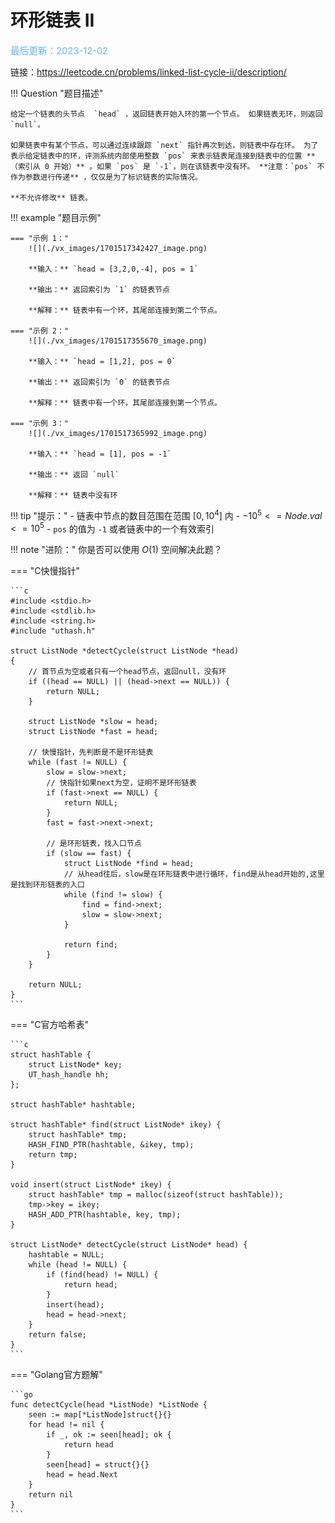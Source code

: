 # 环形链表 II

<span style="color:rgb(100,180,246);font-size:11pt">最后更新：2023-12-02</span>

链接：https://leetcode.cn/problems/linked-list-cycle-ii/description/

!!! Question "题目描述"

    给定一个链表的头节点  `head` ，返回链表开始入环的第一个节点。 如果链表无环，则返回 `null`。

    如果链表中有某个节点，可以通过连续跟踪 `next` 指针再次到达，则链表中存在环。 为了表示给定链表中的环，评测系统内部使用整数 `pos` 来表示链表尾连接到链表中的位置 **（索引从 0 开始）** 。如果 `pos` 是 `-1`，则在该链表中没有环。 **注意：`pos` 不作为参数进行传递** ，仅仅是为了标识链表的实际情况。

    **不允许修改** 链表。

!!! example "题目示例"

    === "示例 1："
        ![](./vx_images/1701517342427_image.png)

        **输入：** `head = [3,2,0,-4], pos = 1`

        **输出：** 返回索引为 `1` 的链表节点

        **解释：** 链表中有一个环，其尾部连接到第二个节点。

    === "示例 2："
        ![](./vx_images/1701517355670_image.png)

        **输入：** `head = [1,2], pos = 0`

        **输出：** 返回索引为 `0` 的链表节点

        **解释：** 链表中有一个环，其尾部连接到第一个节点。

    === "示例 3："
        ![](./vx_images/1701517365992_image.png)

        **输入：** `head = [1], pos = -1`

        **输出：** 返回 `null`

        **解释：** 链表中没有环

!!! tip "提示："
    - 链表中节点的数目范围在范围 $[0, 10^4]$ 内
    - $-10^5 <= Node.val <= 10^5$
    - `pos` 的值为 `-1` 或者链表中的一个有效索引

!!! note "进阶："
    你是否可以使用 $O(1)$ 空间解决此题？

=== "C快慢指针"

    ```c
    #include <stdio.h>
    #include <stdlib.h>
    #include <string.h>
    #include "uthash.h"

    struct ListNode *detectCycle(struct ListNode *head)
    {
        // 首节点为空或者只有一个head节点，返回null，没有环
        if ((head == NULL) || (head->next == NULL)) {
            return NULL;
        }

        struct ListNode *slow = head;
        struct ListNode *fast = head;

        // 快慢指针，先判断是不是环形链表
        while (fast != NULL) {
            slow = slow->next;
            // 快指针如果next为空，证明不是环形链表
            if (fast->next == NULL) {
                return NULL;
            }
            fast = fast->next->next;

            // 是环形链表，找入口节点
            if (slow == fast) {
                struct ListNode *find = head;
                // 从head往后，slow是在环形链表中进行循环，find是从head开始的,这里是找到环形链表的入口
                while (find != slow) {
                    find = find->next;
                    slow = slow->next;
                }

                return find;
            }
        }

        return NULL;
    }
    ```
    
=== "C官方哈希表"

    ```c
    struct hashTable {
        struct ListNode* key;
        UT_hash_handle hh;
    };

    struct hashTable* hashtable;

    struct hashTable* find(struct ListNode* ikey) {
        struct hashTable* tmp;
        HASH_FIND_PTR(hashtable, &ikey, tmp);
        return tmp;
    }

    void insert(struct ListNode* ikey) {
        struct hashTable* tmp = malloc(sizeof(struct hashTable));
        tmp->key = ikey;
        HASH_ADD_PTR(hashtable, key, tmp);
    }

    struct ListNode* detectCycle(struct ListNode* head) {
        hashtable = NULL;
        while (head != NULL) {
            if (find(head) != NULL) {
                return head;
            }
            insert(head);
            head = head->next;
        }
        return false;
    }
    ```

=== "Golang官方题解"

    ```go
    func detectCycle(head *ListNode) *ListNode {
        seen := map[*ListNode]struct{}{}
        for head != nil {
            if _, ok := seen[head]; ok {
                return head
            }
            seen[head] = struct{}{}
            head = head.Next
        }
        return nil
    }
    ```